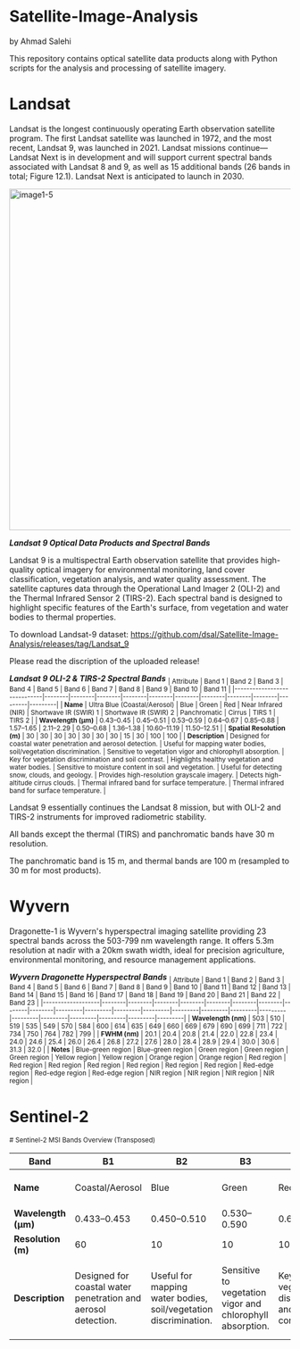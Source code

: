# Satellite-Image-Analysis

by Ahmad Salehi

This repository contains optical satellite data products along with Python scripts for the analysis and processing of satellite imagery.

# Landsat
Landsat is the longest continuously operating Earth observation satellite program. The first Landsat satellite was launched in 1972, and the most recent, Landsat 9, was launched in 2021. Landsat missions continue—Landsat Next is in development and will support current spectral bands associated with Landsat 8 and 9, as well as 15 additional bands (26 bands in total; Figure 12.1). Landsat Next is anticipated to launch in 2030.

<img width="792" height="612" alt="image1-5" src="https://github.com/user-attachments/assets/04f5dd0e-c339-4d08-b007-86c166bda915" />


***Landsat 9 Optical Data Products and Spectral Bands***

Landsat 9 is a multispectral Earth observation satellite that provides high-quality optical imagery for environmental monitoring, land cover classification, vegetation analysis, and water quality assessment. The satellite captures data through the Operational Land Imager 2 (OLI-2) and the Thermal Infrared Sensor 2 (TIRS-2). Each spectral band is designed to highlight specific features of the Earth's surface, from vegetation and water bodies to thermal properties.

To download Landsat-9 dataset: https://github.com/dsal/Satellite-Image-Analysis/releases/tag/Landsat_9

Please read the discription of the uploaded release!

***Landsat 9 OLI-2 & TIRS-2 Spectral Bands***
<sub>
| Attribute                  | Band 1 | Band 2 | Band 3 | Band 4 | Band 5 | Band 6 | Band 7 | Band 8 | Band 9 | Band 10 | Band 11 |
|-----------------------------|--------|--------|--------|--------|--------|--------|--------|--------|--------|---------|---------|
| **Name**                    | Ultra Blue (Coastal/Aerosol) | Blue | Green | Red | Near Infrared (NIR) | Shortwave IR (SWIR) 1 | Shortwave IR (SWIR) 2 | Panchromatic | Cirrus | TIRS 1 | TIRS 2 |
| **Wavelength (µm)**         | 0.43–0.45 | 0.45–0.51 | 0.53–0.59 | 0.64–0.67 | 0.85–0.88 | 1.57–1.65 | 2.11–2.29 | 0.50–0.68 | 1.36–1.38 | 10.60–11.19 | 11.50–12.51 |
| **Spatial Resolution (m)**  | 30 | 30 | 30 | 30 | 30 | 30 | 30 | 15 | 30 | 100 | 100 |
| **Description**             | Designed for coastal water penetration and aerosol detection. | Useful for mapping water bodies, soil/vegetation discrimination. | Sensitive to vegetation vigor and chlorophyll absorption. | Key for vegetation discrimination and soil contrast. | Highlights healthy vegetation and water bodies. | Sensitive to moisture content in soil and vegetation. | Useful for detecting snow, clouds, and geology. | Provides high-resolution grayscale imagery. | Detects high-altitude cirrus clouds. | Thermal infrared band for surface temperature. | Thermal infrared band for surface temperature. |
</sub>

Landsat 9 essentially continues the Landsat 8 mission, but with OLI-2 and TIRS-2 instruments for improved radiometric stability.

All bands except the thermal (TIRS) and panchromatic bands have 30 m resolution.

The panchromatic band is 15 m, and thermal bands are 100 m (resampled to 30 m for most products).

# Wyvern
Dragonette-1 is Wyvern's hyperspectral imaging satellite providing 23 spectral bands across the 503-799 nm wavelength range. It offers 5.3m resolution at nadir with a 20km swath width, ideal for precision agriculture, environmental monitoring, and resource management applications.

***Wyvern Dragonette Hyperspectral Bands***
<sub>
| Attribute         | Band 1 | Band 2 | Band 3 | Band 4 | Band 5 | Band 6 | Band 7 | Band 8 | Band 9 | Band 10 | Band 11 | Band 12 | Band 13 | Band 14 | Band 15 | Band 16 | Band 17 | Band 18 | Band 19 | Band 20 | Band 21 | Band 22 | Band 23 |
|-------------------|--------|--------|--------|--------|--------|--------|--------|--------|--------|---------|---------|---------|---------|---------|---------|---------|---------|---------|---------|---------|---------|---------|---------|
| **Wavelength (nm)** | 503 | 510 | 519 | 535 | 549 | 570 | 584 | 600 | 614 | 635 | 649 | 660 | 669 | 679 | 690 | 699 | 711 | 722 | 734 | 750 | 764 | 782 | 799 |
| **FWHM (nm)**      | 20.1 | 20.4 | 20.8 | 21.4 | 22.0 | 22.8 | 23.4 | 24.0 | 24.6 | 25.4 | 26.0 | 26.4 | 26.8 | 27.2 | 27.6 | 28.0 | 28.4 | 28.9 | 29.4 | 30.0 | 30.6 | 31.3 | 32.0 |
| **Notes**          | Blue-green region | Blue-green region | Green region | Green region | Green region | Yellow region | Yellow region | Orange region | Orange region | Red region | Red region | Red region | Red region | Red region | Red region | Red region | Red-edge region | Red-edge region | Red-edge region | NIR region | NIR region | NIR region | NIR region |
</sub>

# Sentinel-2
<sub>
# Sentinel-2 MSI Bands Overview (Transposed)

| Band        | B1                 | B2   | B3    | B4   | B5         | B6         | B7         | B8                 | B8A        | B9           | B10   | B11     | B12     |
|------------|------------------|------|-------|------|------------|------------|------------|------------------|------------|-------------|-------|---------|---------|
| **Name**   | Coastal/Aerosol   | Blue | Green | Red  | Red Edge 1 | Red Edge 2 | Red Edge 3 | Near Infrared (NIR) | Narrow NIR | Water Vapour | Cirrus | SWIR 1  | SWIR 2  |
| **Wavelength (µm)** | 0.433–0.453      | 0.450–0.510 | 0.530–0.590 | 0.640–0.680 | 0.705–0.745 | 0.740–0.780 | 0.775–0.815 | 0.785–0.900      | 0.855–0.875 | 0.935–0.955 | 1.360–1.390 | 1.580–1.640 | 2.010–2.090 |
| **Resolution (m)**  | 60               | 10   | 10    | 10   | 20         | 20         | 20         | 10               | 20         | 60           | 60    | 20      | 20      |
| **Description** | Designed for coastal water penetration and aerosol detection. | Useful for mapping water bodies, soil/vegetation discrimination. | Sensitive to vegetation vigor and chlorophyll absorption. | Key for vegetation discrimination and soil contrast. | Useful for vegetation classification and monitoring. | Sensitive to vegetation stress and chlorophyll content. | Enhances vegetation monitoring and biomass estimation. | Highlights healthy vegetation and water bodies. | Provides additional info for vegetation analysis. | Useful for atmospheric water vapor estimation. | Detects high-altitude cirrus clouds. | Sensitive to moisture content in soil and vegetation. | Useful for detecting snow, clouds, and geology. |

</sub>
